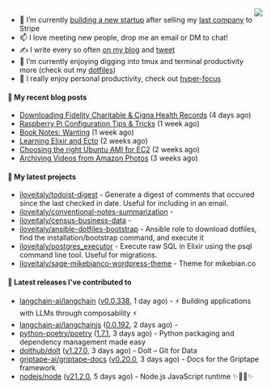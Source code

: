 <img align="right" src="https://github-readme-stats.vercel.app/api?username=iloveitaly&show_icons=true&text_color=718096&hide_title=true"/>

- 🔭 I’m currently [building a new startup](https://mikebian.co/bye-stripe-on-to-the-next-adventure/) after selling my [last company](https://suitesync.io) to Stripe
- 📫 I love meeting new people, drop me an email or DM to chat!
- ✍️ I write every so often [on my blog](http://mikebian.co/) and [tweet](https://twitter.com/mike_bianco)
- 🌱 I’m currently enjoying digging into tmux and terminal productivity more (check out my [dotfiles](https://github.com/iloveitaly/dotfiles))
- 💬 I really enjoy personal productivity, check out [hyper-focus](https://github.com/iloveitaly/hyper-focus)

#### 📜 My recent blog posts


- [Downloading Fidelity Charitable &amp; Cigna Health Records](https://mikebian.co/downloading-fidelity-charitable-cigna-health-records/) (4 days ago)
- [Raspberry Pi Configuration Tips &amp; Tricks](https://mikebian.co/raspberry-pi-configuration-tips-tricks/) (1 week ago)
- [Book Notes: Wanting](https://mikebian.co/book-notes-wanting/) (1 week ago)
- [Learning Elixir and Ecto](https://mikebian.co/learning-elixir-and-ecto/) (2 weeks ago)
- [Choosing the right Ubuntu AMI for EC2](https://mikebian.co/choosing-the-right-ubuntu-ami-for-ec2/) (2 weeks ago)
- [Archiving Videos from Amazon Photos](https://mikebian.co/archiving-videos-from-amazon-photos/) (3 weeks ago)

#### 🌱 My latest projects


- [iloveitaly/todoist-digest](https://github.com/iloveitaly/todoist-digest) - Generate a digest of comments that occured since the last checked in date. Useful for including in an email.
- [iloveitaly/conventional-notes-summarization](https://github.com/iloveitaly/conventional-notes-summarization) - 
- [iloveitaly/census-business-data](https://github.com/iloveitaly/census-business-data) - 
- [iloveitaly/ansible-dotfiles-bootstrap](https://github.com/iloveitaly/ansible-dotfiles-bootstrap) - Ansible role to download dotfiles, find the installation/bootstrap command, and execute it
- [iloveitaly/postgres_executor](https://github.com/iloveitaly/postgres_executor) - Execute raw SQL in Elixir using the psql command line tool. Useful for migrations.
- [iloveitaly/sage-mikebianco-wordpress-theme](https://github.com/iloveitaly/sage-mikebianco-wordpress-theme) - Theme for mikebian.co

#### 🔭 Latest releases I've contributed to


- [langchain-ai/langchain](https://github.com/langchain-ai/langchain) ([v0.0.338](https://github.com/langchain-ai/langchain/releases/tag/v0.0.338), 1 day ago) - ⚡ Building applications with LLMs through composability ⚡
- [langchain-ai/langchainjs](https://github.com/langchain-ai/langchainjs) ([0.0.192](https://github.com/langchain-ai/langchainjs/releases/tag/0.0.192), 2 days ago) - 
- [python-poetry/poetry](https://github.com/python-poetry/poetry) ([1.7.1](https://github.com/python-poetry/poetry/releases/tag/1.7.1), 3 days ago) - Python packaging and dependency management made easy
- [dolthub/dolt](https://github.com/dolthub/dolt) ([v1.27.0](https://github.com/dolthub/dolt/releases/tag/v1.27.0), 3 days ago) - Dolt – Git for Data
- [griptape-ai/griptape-docs](https://github.com/griptape-ai/griptape-docs) ([v0.20.0](https://github.com/griptape-ai/griptape-docs/releases/tag/v0.20.0), 3 days ago) - Docs for the Griptape framework
- [nodejs/node](https://github.com/nodejs/node) ([v21.2.0](https://github.com/nodejs/node/releases/tag/v21.2.0), 5 days ago) - Node.js JavaScript runtime :sparkles::turtle::rocket::sparkles:
